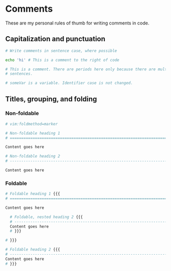 Comments
================================================================================

These are my personal rules of thumb for writing comments in code.

Capitalization and punctuation
--------------------------------------------------------------------------------

```bash
# Write comments in sentence case, where possible

echo 'hi' # This is a comment to the right of code

# This is a comment. There are periods here only because there are multiple
# sentences.

# someVar is a variable. Identifier case is not changed.
```

Titles, grouping, and folding
--------------------------------------------------------------------------------

### Non-foldable

```bash
# vim:foldmethod=marker

# Non-foldable heading 1
# ==============================================================================

Content goes here

# Non-foldable heading 2
# ------------------------------------------------------------------------------

Content goes here
```

### Foldable

```bash
# Foldable heading 1 {{{
# ==============================================================================

Content goes here

  # Foldable, nested heading 2 {{{
  # ----------------------------------------------------------------------------
  Content goes here
  # }}}

# }}}

# Foldable heading 2 {{{
# -------------------------------------------------------------------------------
Content goes here
# }}}
```


